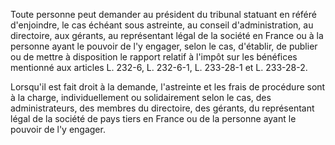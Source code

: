 Toute personne peut demander au président du tribunal statuant en référé d'enjoindre, le cas échéant sous astreinte, au conseil d'administration, au directoire, aux gérants, au représentant légal de la société en France ou à la personne ayant le pouvoir de l'y engager, selon le cas, d'établir, de publier ou de mettre à disposition le rapport relatif à l'impôt sur les bénéfices mentionné aux articles L. 232-6, L. 232-6-1, L. 233-28-1 et L. 233-28-2.   

  
Lorsqu'il est fait droit à la demande, l'astreinte et les frais de procédure sont à la charge, individuellement ou solidairement selon le cas, des administrateurs, des membres du directoire, des gérants, du représentant légal de la société de pays tiers en France ou de la personne ayant le pouvoir de l'y engager.


  
